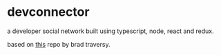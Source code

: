 # devconnector
a developer social network built using typescript, node, react and redux.

based on [this](https://github.com/bradtraversy/devconnector_2.0) repo by brad traversy.
